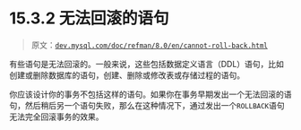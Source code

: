 # 15.3.2 无法回滚的语句

> 原文：[`dev.mysql.com/doc/refman/8.0/en/cannot-roll-back.html`](https://dev.mysql.com/doc/refman/8.0/en/cannot-roll-back.html)

有些语句是无法回滚的。一般来说，这些包括数据定义语言（DDL）语句，比如创建或删除数据库的语句，创建、删除或修改表或存储过程的语句。

你应该设计你的事务不包括这样的语句。如果你在事务早期发出一个无法回滚的语句，然后稍后另一个语句失败，那么在这种情况下，通过发出一个`ROLLBACK`语句无法完全回滚事务的效果。
